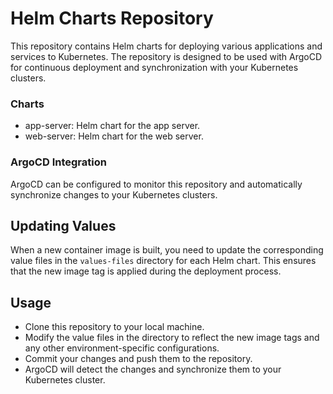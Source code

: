 
# Helm Charts Repository

This repository contains Helm charts for deploying various applications and services to Kubernetes. The repository is designed to be used with ArgoCD for continuous deployment and synchronization with your Kubernetes clusters.


### Charts

- app-server: Helm chart for the app server.
- web-server: Helm chart for the web server.


### ArgoCD Integration

ArgoCD can be configured to monitor this repository and automatically synchronize changes to your Kubernetes clusters.

## Updating Values

When a new container image is built, you need to update the corresponding value files in the `values-files` directory for each Helm chart. This ensures that the new image tag is applied during the deployment process.

## Usage

- Clone this repository to your local machine.
- Modify the value files in the directory to reflect the new image tags and any other environment-specific configurations.
- Commit your changes and push them to the repository.
- ArgoCD will detect the changes and synchronize them to your Kubernetes cluster.
